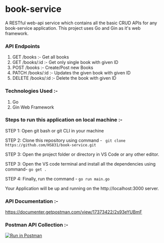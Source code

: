 # book-service
A RESTful web-api service which contains all the basic CRUD APIs for any book-service application. This project uses Go and Gin as it's web framework.

### API Endpoints
1. GET /books :- Get all books
2. GET /books/:id :- Get only single book with given ID
3. POST /books :- Create/Post new Books
4. PATCH /books/:id :- Updates the given book with given ID
5. DELETE /books/:id :- Delete the book with given ID


### Technologies Used :- 
1. Go 
2. Gin Web Framework

### Steps to run this application on local machine :- 
STEP 1: Open git bash or git CLI in your machine

STEP 2: Clone this repository using command - 
``` git clone https://github.com/HS831/book-service.git```
        
STEP 3: Open the project folder or directory in VS Code or any other editor.

STEP 3: Open the VS code terminal and install all the dependencies using command-
``` go get . ```
        
STEP 4: Finally, run the command -
``` go run main.go ```

Your Application will be up and running on the http://localhost:3000 server.

### API Documentation :- 
https://documenter.getpostman.com/view/17373422/2s93eYUBmF

### Postman API Collection :- 
[![Run in Postman](https://run.pstmn.io/button.svg)](https://app.getpostman.com/run-collection/17373422-be58a9e3-0cfe-44fa-8a5a-246668075b5d?action=collection%2Ffork&collection-url=entityId%3D17373422-be58a9e3-0cfe-44fa-8a5a-246668075b5d%26entityType%3Dcollection%26workspaceId%3D8b7ad081-e86e-4420-a3e2-fa4ced2b1851)


